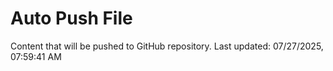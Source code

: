 # Auto Push File

Content that will be pushed to GitHub repository.
Last updated: 07/27/2025, 07:59:41 AM